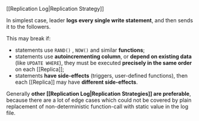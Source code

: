 [[Replication Log|Replication Strategy]]

In simplest case, leader **logs every single write statement**, and then sends it to the followers.

This may break if:
- statements use `RAND()` , `NOW()` and similar **functions**;
- statements use **autoincrementing column**, or **depend on existing data** (like `UPDATE WHERE`), they must be executed  **precisely in the same order** on each [[Replica]];
- statements **have side-effects** (triggers, user-defined functions), then each [[Replica]] may have **different side-effects**.

Generally **other [[Replication Log|Replication Strategies]] are preferable**, because there are a lot of edge cases which could not be covered by plain replacement of non-deterministic function-call with static value in the log file.
